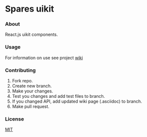 # Spares uikit

### About

React.js uikit components. 

### Usage

For information on use see project [wiki](https://github.com/korchemkin/spares/wiki)

### Contributing

1. Fork repo.
2. Create new branch.
3. Make your changes.
4. Test you changes and add test files to branch.
5. If you changed API, add updated wiki page (.asciidoc) to branch.
6. Make pull request.

### License

[MIT](https://github.com/korchemkin/spares/wiki/License)
